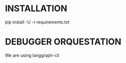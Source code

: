 # INSTALLATION

pip install -U -r requirements.txt

# DEBUGGER ORQUESTATION

We are using langgraph-cli